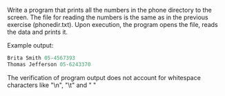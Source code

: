 Write a program that prints all the numbers in the phone directory to the screen. The file for reading the numbers is the same as in the previous exercise (phonedir.txt). Upon execution, the program opens the file, reads the data and prints it.

Example output:
```c
Brita Smith 05-4567393
Thomas Jefferson 05-6243370
```
The verification of program output does not account for whitespace characters like "\n", "\t" and " "